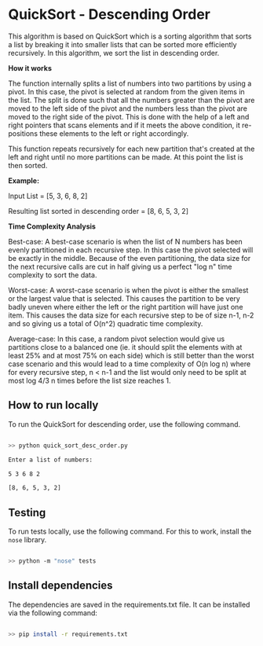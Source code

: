 # QuickSort - Descending Order

This algorithm is based on QuickSort which is a sorting algorithm that sorts a list by breaking it into smaller lists that can be sorted more efficiently recursively. In this algorithm, we sort the list in descending order.

**How it works**

The function internally splits a list of numbers into two partitions by using a pivot. In this case, the pivot is selected at random from the given items in the list. The split is done such that all the numbers greater than the pivot are moved to the left side of the pivot and the numbers less than the pivot are moved to the right side of the pivot. This is done with the help of a left and right pointers that scans elements and if it meets the above condition, it re-positions these elements to the left or right accordingly.

This function repeats recursively for each new partition that's created at the left and right until no more partitions can be made. At this point the list is then sorted.

**Example:**

Input List = [5, 3, 6, 8, 2]

Resulting list sorted in descending order = [8, 6, 5, 3, 2]

**Time Complexity Analysis**

Best-case: A best-case scenario is when the list of N numbers has been evenly partitioned in each recursive step. In this case the pivot selected will be exactly in the middle. Because of the even partitioning, the data size for the next recursive calls are cut in half giving us a perfect "log n" time complexity to sort the data.

Worst-case: A worst-case scenario is when the pivot is either the smallest or the largest value that is selected. This causes the partition to be very badly uneven where either the left or the right partition will have just one item. This causes the data size for each recursive step to be of size n-1, n-2 and so giving us a total of O(n^2) quadratic time complexity.

Average-case: In this case, a random pivot selection would give us partitions close to a balanced one (ie. it should split the elements with at least 25% and at most 75% on each side) which is still better than the worst case scenario and this would lead to a time complexity of O(n log n) where for every recursive step, n < n-1 and the list would only need to be split at most log 4/3 n times before the list size reaches 1.

## How to run locally

To run the QuickSort for descending order, use the following command.

```bash

>> python quick_sort_desc_order.py

Enter a list of numbers:

5 3 6 8 2

[8, 6, 5, 3, 2]

```

## Testing

To run tests locally, use the following command. For this to work, install the `nose` library.

```bash

>> python -m "nose" tests

```

## Install dependencies

The dependencies are saved in the requirements.txt file. It can be installed via the following command:

```bash

>> pip install -r requirements.txt

```